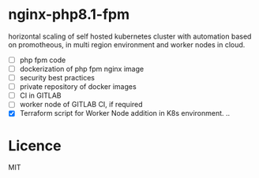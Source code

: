 # nginx-php8.1-fpm
horizontal scaling of self hosted kubernetes cluster with automation based on promotheous, in multi region environment and worker nodes in cloud.

- [ ] php fpm code
- [ ] dockerization of php fpm nginx image
- [ ] security best practices
- [ ] private repository of docker images
- [ ] CI in GITLAB
- [ ] worker node of GITLAB CI, if required
- [x] Terraform script for Worker Node addition in K8s environment.
..
# Licence
MIT

